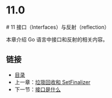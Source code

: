# 11.0

\# 11 接口（Interfaces）与反射（reflection）

本章介绍 Go 语言中接口和反射的相关内容。

## 链接

* [目录](directory.md)
* 上一章：[垃圾回收和 SetFinalizer](10.8.md)
* 下一节：[接口是什么](11.1.md)

